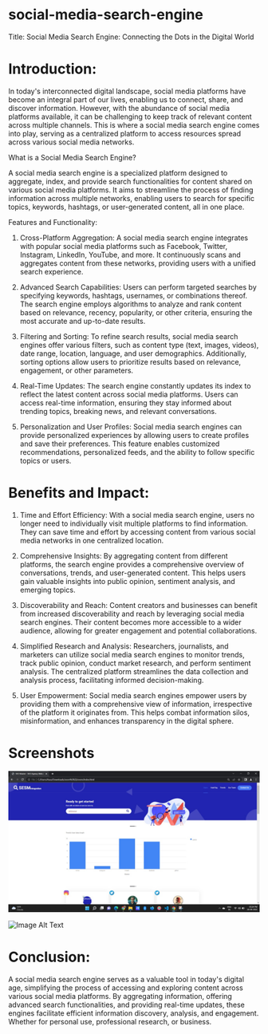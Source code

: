 # social-media-search-engine
Title: Social Media Search Engine: Connecting the Dots in the Digital World

# Introduction:

In today's interconnected digital landscape, social media platforms have become an integral part of our lives, enabling us to connect, share, and discover information. However, with the abundance of social media platforms available, it can be challenging to keep track of relevant content across multiple channels. This is where a social media search engine comes into play, serving as a centralized platform to access resources spread across various social media networks.

What is a Social Media Search Engine?

A social media search engine is a specialized platform designed to aggregate, index, and provide search functionalities for content shared on various social media platforms. It aims to streamline the process of finding information across multiple networks, enabling users to search for specific topics, keywords, hashtags, or user-generated content, all in one place.

Features and Functionality:

1. Cross-Platform Aggregation: A social media search engine integrates with popular social media platforms such as Facebook, Twitter, Instagram, LinkedIn, YouTube, and more. It continuously scans and aggregates content from these networks, providing users with a unified search experience.

2. Advanced Search Capabilities: Users can perform targeted searches by specifying keywords, hashtags, usernames, or combinations thereof. The search engine employs algorithms to analyze and rank content based on relevance, recency, popularity, or other criteria, ensuring the most accurate and up-to-date results.

3. Filtering and Sorting: To refine search results, social media search engines offer various filters, such as content type (text, images, videos), date range, location, language, and user demographics. Additionally, sorting options allow users to prioritize results based on relevance, engagement, or other parameters.

4. Real-Time Updates: The search engine constantly updates its index to reflect the latest content across social media platforms. Users can access real-time information, ensuring they stay informed about trending topics, breaking news, and relevant conversations.

5. Personalization and User Profiles: Social media search engines can provide personalized experiences by allowing users to create profiles and save their preferences. This feature enables customized recommendations, personalized feeds, and the ability to follow specific topics or users.

# Benefits and Impact:

1. Time and Effort Efficiency: With a social media search engine, users no longer need to individually visit multiple platforms to find information. They can save time and effort by accessing content from various social media networks in one centralized location.

2. Comprehensive Insights: By aggregating content from different platforms, the search engine provides a comprehensive overview of conversations, trends, and user-generated content. This helps users gain valuable insights into public opinion, sentiment analysis, and emerging topics.

3. Discoverability and Reach: Content creators and businesses can benefit from increased discoverability and reach by leveraging social media search engines. Their content becomes more accessible to a wider audience, allowing for greater engagement and potential collaborations.

4. Simplified Research and Analysis: Researchers, journalists, and marketers can utilize social media search engines to monitor trends, track public opinion, conduct market research, and perform sentiment analysis. The centralized platform streamlines the data collection and analysis process, facilitating informed decision-making.

5. User Empowerment: Social media search engines empower users by providing them with a comprehensive view of information, irrespective of the platform it originates from. This helps combat information silos, misinformation, and enhances transparency in the digital sphere.

# Screenshots

![Image Alt Text](IMG-20220826-WA0011.jpg)

![Image Alt Text](project/IMG-20220826-WA0008.jpg)


# Conclusion:

A social media search engine serves as a valuable tool in today's digital age, simplifying the process of accessing and exploring content across various social media platforms. By aggregating information, offering advanced search functionalities, and providing real-time updates, these engines facilitate efficient information discovery, analysis, and engagement. Whether for personal use, professional research, or business.

